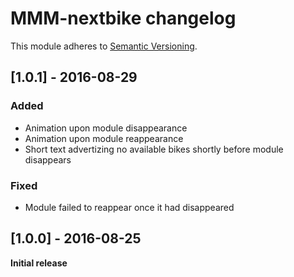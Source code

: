 # MMM-nextbike changelog
This module adheres to [Semantic Versioning](http://semver.org/).

## [1.0.1] - 2016-08-29

### Added
- Animation upon module disappearance
- Animation upon module reappearance
- Short text advertizing no available bikes shortly before module disappears

### Fixed
- Module failed to reappear once it had disappeared

## [1.0.0] - 2016-08-25 
<B>Initial release</B>